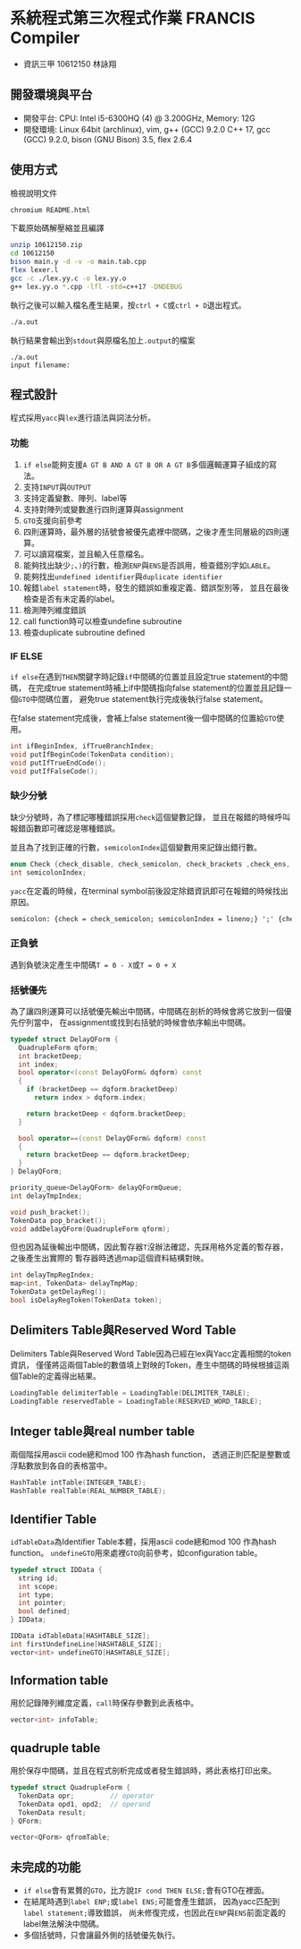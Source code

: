 # 系統程式第三次程式作業 FRANCIS Compiler
- 資訊三甲 10612150 林詠翔

## 開發環境與平台
- 開發平台: CPU: Intel i5-6300HQ (4) @ 3.200GHz, Memory: 12G 
- 開發環境:  Linux 64bit (archlinux), vim, g++ (GCC) 9.2.0 C++ 17, 
gcc (GCC) 9.2.0, bison (GNU Bison) 3.5, flex 2.6.4

## 使用方式
檢視說明文件
``` bash
chromium README.html
```

下載原始碼解壓縮並且編譯
``` bash
unzip 10612150.zip
cd 10612150
bison main.y -d -v -o main.tab.cpp
flex lexer.l
gcc -c ./lex.yy.c -o lex.yy.o
g++ lex.yy.o *.cpp -lfl -std=c++17 -DNDEBUG 
```

執行之後可以輸入檔名產生結果，按`ctrl + C`或`ctrl + D`退出程式。
```bash
./a.out
```

執行結果會輸出到`stdout`與原檔名加上`.output`的檔案
``` plaintext
./a.out
input filename:
```

## 程式設計
程式採用`yacc`與`lex`進行語法與詞法分析。

### 功能
1. `if else`能夠支援`A GT B AND A GT B OR A GT B`多個邏輯運算子組成的寫法。
2. 支持`INPUT`與`OUTPUT`
3. 支持定義變數、陣列、label等
4. 支持對陣列或變數進行四則運算與assignment
5. `GTO`支援向前參考
6. 四則運算時，最外層的括號會被優先處裡中間碼，之後才產生同層級的四則運算。
7. 可以讀寫檔案，並且輸入任意檔名。
8. 能夠找出缺少`;`、`)`的行數，檢測`ENP`與`ENS`是否誤用，檢查錯別字如`LABLE`。
9. 能夠找出`undefined identifier`與`duplicate identifier`
10. 報錯`label statement`時，發生的錯誤如重複定義、錯誤型別等，
並且在最後檢查是否有未定義的label。
11. 檢測陣列維度錯誤
12. call function時可以檢查undefine subroutine
13. 檢查duplicate subroutine defined

### IF ELSE
`if else`在遇到`THEN`關鍵字時記錄`if`中間碼的位置並且設定true statement的中間碼，
在完成true statement時補上if中間碼指向false statement的位置並且記錄一個`GTO`中間碼位置，
避免true statement執行完成後執行false statement。

在false statement完成後，會補上false statement後一個中間碼的位置給`GTO`使用。

``` c++
int ifBeginIndex, ifTrueBranchIndex;
void putIfBeginCode(TokenData condition);
void putIfTrueEndCode();
void putIfFalseCode();
```

### 缺少分號
缺少分號時，為了標記哪種錯誤採用`check`這個變數記錄，
並且在報錯的時候呼叫報錯函數即可確認是哪種錯誤。

並且為了找到正確的行數，`semicolonIndex`這個變數用來記錄出錯行數。
``` c++
enum Check {check_disable, check_semicolon, check_brackets ,check_ens, check_enp} check;
int semicolonIndex;
```

`yacc`在定義的時候，在terminal symbol前後設定除錯資訊即可在報錯的時候找出原因。
``` yacc
semicolon: {check = check_semicolon; semicolonIndex = lineno;} ';' {check = check_disable;};
```

### 正負號
遇到負號決定產生中間碼`T = 0 - X`或`T = 0 + X`

### 括號優先
為了讓四則運算可以括號優先輸出中間碼，中間碼在剖析的時候會將它放到一個優先佇列當中，
在assignment或找到右括號的時候會依序輸出中間碼。

``` c++
typedef struct DelayQForm {
  QuadrupleForm qform;
  int bracketDeep;
  int index;
  bool operator<(const DelayQForm& dqform) const
  {
    if (bracketDeep == dqform.bracketDeep)
      return index > dqform.index;

    return bracketDeep < dqform.bracketDeep;
  }

  bool operator==(const DelayQForm& dqform) const
  {
    return bracketDeep == dqform.bracketDeep;
  }
} DelayQForm;

priority_queue<DelayQForm> delayQFormQueue;
int delayTmpIndex;

void push_bracket();
TokenData pop_bracket();
void addDelayQForm(QuadrupleForm qform);
```

但也因為延後輸出中間碼，因此暫存器`T`沒辦法確認，先踩用格外定義的暫存器，之後產生出實際的
暫存器時透過map這個資料結構對映。
``` c++
int delayTmpRegIndex;
map<int, TokenData> delayTmpMap;
TokenData getDelayReg();
bool isDelayRegToken(TokenData token);
```

## Delimiters Table與Reserved Word Table
Delimiters Table與Reserved Word Table因為已經在lex與Yacc定義相關的token資訊，
僅僅將這兩個Table的數值填上對映的Token，產生中間碼的時候根據這兩個Table的定義得出結果。
``` c++
LoadingTable delimiterTable = LoadingTable(DELIMITER_TABLE);
LoadingTable reservedTable = LoadingTable(RESERVED_WORD_TABLE);
```

## Integer table與real number table
兩個階採用ascii code總和mod 100 作為hash function，
透過正則匹配是整數或浮點數放到各自的表格當中。
``` c++
HashTable intTable(INTEGER_TABLE);
HashTable realTable(REAL_NUMBER_TABLE);
```

## Identifier Table
`idTableData`為Identifier Table本體，採用ascii code總和mod 100 作為hash function。
`undefineGTO`用來處裡`GTO`向前參考，如configuration table。
``` c++
typedef struct IDData {
  string id;
  int scope;
  int type;
  int pointer;
  bool defined;
} IDData;

IDData idTableData[HASHTABLE_SIZE];
int firstUndefineLine[HASHTABLE_SIZE];
vector<int> undefineGTO[HASHTABLE_SIZE];
```

## Information table
用於記錄陣列維度定義，`call`時保存參數到此表格中。
``` c++
vector<int> infoTable;
```

## quadruple table 
用於保存中間碼，並且在程式剖析完成或者發生錯誤時，將此表格打印出來。
``` c++
typedef struct QuadrupleForm {
  TokenData opr;         // operator
  TokenData opd1, opd2;  // operand
  TokenData result;
} QForm;

vector<QForm> qfromTable;
```

## 未完成的功能
- `if else`會有累贅的`GTO`，比方說`IF cond THEN ELSE;`會有GTO在裡面。
- 在結尾時遇到`label ENP;`或`label ENS;`可能會產生錯誤，
因為yacc匹配到`label statement;`導致錯誤，
尚未修復完成，也因此在`ENP`與`ENS`前面定義的label無法解決中間碼。
- 多個括號時，只會讓最外側的括號優先執行。

